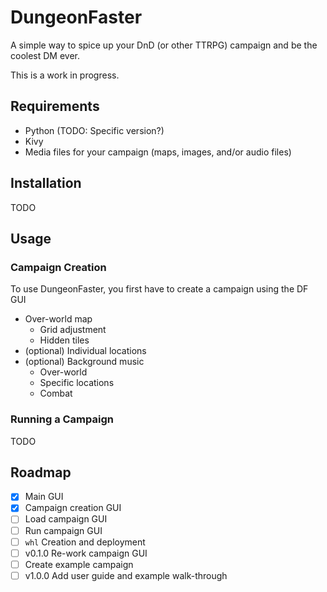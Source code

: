 # DungeonFaster
A simple way to spice up your DnD (or other TTRPG) campaign and be the coolest DM ever.

This is a work in progress. 

## Requirements
- Python (TODO: Specific version?)
- Kivy
- Media files for your campaign (maps, images, and/or audio files)

## Installation
TODO

## Usage
### Campaign Creation
To use DungeonFaster, you first have to create a campaign using the DF GUI
- Over-world map
  - Grid adjustment
  - Hidden tiles
- (optional) Individual locations
- (optional) Background music 
  - Over-world
  - Specific locations
  - Combat

### Running a Campaign
TODO

## Roadmap
- [x] Main GUI
- [x] Campaign creation GUI
- [ ] Load campaign GUI
- [ ] Run campaign GUI
- [ ] `whl` Creation and deployment
- [ ] v0.1.0 Re-work campaign GUI
- [ ] Create example campaign
- [ ] v1.0.0 Add user guide and example walk-through
